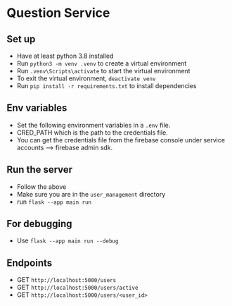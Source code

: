 # Question Service

## Set up
- Have at least python 3.8 installed
- Run `python3 -m venv .venv` to create a virtual environment
- Run `.venv\Scripts\activate` to start the virtual environment
- To exit the virtual environment, `deactivate venv`
- Run `pip install -r requirements.txt` to install dependencies

## Env variables
- Set the following environment variables in a `.env` file.
- CRED_PATH which is the path to the credentials file.
- You can get the credentials file from the firebase console under service accounts --> firebase admin sdk.

## Run the server
- Follow the above
- Make sure you are in the `user_management` directory
- run `flask --app main run`

## For debugging
- Use `flask --app main run --debug`

## Endpoints
- GET `http://localhost:5000/users`
- GET `http://localhost:5000/users/active`
- GET `http://localhost:5000/users/<user_id>`